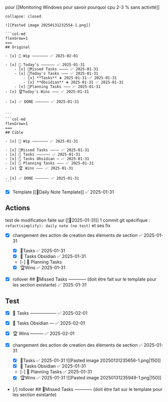 pour [[Monitoring Windows pour savoir pourquoi cpu 2-3 % sans activité]]
```ad-summary
collapse: closed

![[Pasted image 20250131232554-1.png]]
```

````col
```col-md
flexGrow=1
===
## Original

- [x] 🚧 Wip ——————— ✅ 2025-02-01

- [x] 📅 Today's —————— ✅ 2025-01-31
	- [x] 🥷Missed Tasks ———— ✅ 2025-01-31
	- [x] 🚀Today's Tasks ——— ✅ 2025-01-31
		- [x] **Tasks** ➕ 2025-01-31 ✅ 2025-01-31
		- [x] **Obsidian** ➕ 2025-01-31 ✅ 2025-01-31
	- [x] 🚀Planning Tasks ——— ✅ 2025-01-31
- [x] 🏆Today's Wins ——— ✅ 2025-01-31

- [x] ✅ DONE —————— ✅ 2025-01-31


```
```col-md
flexGrow=1
===
## Cible

- [x] 🚧 Wip ——————— ✅ 2025-01-31

- [x] 🥷Missed Tasks ———— ✅ 2025-01-31
- [x] 🚀 Tasks —————— ✅ 2025-01-31
- [x] 🚀 Tasks Obsidian — ✅ 2025-01-31
- [x] 📅 Planning Tasks ——— ✅ 2025-01-31
- [x] 🏆 Wins ——— ✅ 2025-01-31

- [x] ✅ DONE —————— ✅ 2025-01-31
```
````

- [x] Template [[📒Daily Note Template]] ✅ 2025-01-31
## Actions

test de modification faite sur [[📒2025-01-31]]
1 commit git spécifique : `refact(simplify): daily note (no test)` et ses fix 

- [x] changement des action de creation des éléments de section ✅ 2025-01-31
	- [x] 🚀Tasks ✅ 2025-01-31
	- [x] 🚀 Tasks Obsidian ✅ 2025-01-31
	- [-] 📅 Planning Tasks
	- [x] 🏆Wins ✅ 2025-01-31
- [x] rollover ## 🥷Missed Tasks ———— (doit être fait sur le template pour les section existante) ✅ 2025-01-31


## Test 


- [x] 🚀 Tasks —————— ✅ 2025-02-01
- [x] 🚀 Tasks Obsidian — ✅ 2025-02-01
- [x] 🏆 Wins ——— ✅ 2025-02-01

- [x] changement des action de creation des éléments de section ✅ 2025-01-31
	- [x] 🚀Tasks ✅ 2025-01-31
	      ![[Pasted image 20250131235656-1.png|150]]
	- [x] 🚀 Tasks Obsidian ✅ 2025-01-31
	- [-] 📅 Planning Tasks ✅ 2025-01-31
	- [x] 🏆Wins ✅ 2025-01-31
	      ![[Pasted image 20250131235949-1.png|150]]
- [/] rollover ## 🥷Missed Tasks ———— (doit être fait sur le template pour les section existante)


